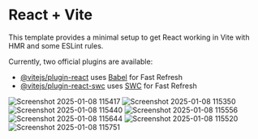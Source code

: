 # React + Vite

This template provides a minimal setup to get React working in Vite with HMR and some ESLint rules.

Currently, two official plugins are available:

- [@vitejs/plugin-react](https://github.com/vitejs/vite-plugin-react/blob/main/packages/plugin-react/README.md) uses [Babel](https://babeljs.io/) for Fast Refresh
- [@vitejs/plugin-react-swc](https://github.com/vitejs/vite-plugin-react-swc) uses [SWC](https://swc.rs/) for Fast Refresh

![Screenshot 2025-01-08 115417](https://github.com/user-attachments/assets/e0dd17e5-2e03-4cb5-a29f-d0c5d9c94da4)
![Screenshot 2025-01-08 115350](https://github.com/user-attachments/assets/6790e665-9087-494a-a564-f39cce9e236a)
![Screenshot 2025-01-08 115440](https://github.com/user-attachments/assets/2c5da6cc-78ae-485a-80b9-c7ef677a1342)
![Screenshot 2025-01-08 115556](https://github.com/user-attachments/assets/41c05d29-0fca-4499-858a-d6367db5b1df)
![Screenshot 2025-01-08 115644](https://github.com/user-attachments/assets/56faf816-672e-42d3-8c51-2971a1769743)
![Screenshot 2025-01-08 115520](https://github.com/user-attachments/assets/159cd401-4c92-40ee-96d3-6c06573f6b5a)
![Screenshot 2025-01-08 115751](https://github.com/user-attachments/assets/0818de38-0c7b-443a-a563-1914650b2cbe)

